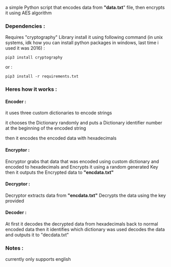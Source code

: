 a simple Python script that encodes data from **"data.txt**" file, then encrypts it using AES algorithm 

### Dependencies :

Requires "cryptography" Library 
install it using following command (in unix systems, idk how you can install python packages in windows, last time i used it was 2016) :

`pip3 install cryptography`

or :

`pip3 install -r requirements.txt`

### Heres how it works :

#### Encoder :

it uses three custom dictionaries to encode strings

it chooses the Dictionary randomly and puts a Dictionary identifier number at the beginning of the encoded string

then it encodes the encoded data with hexadecimals 
#### Encryptor :

Encryptor grabs that data that was encoded using custom dictionary and encoded to hexadecimals and Encrypts it using a random generated Key
then it outputs the Encrypted data to **"encdata.txt"**

#### Decryptor :

Decryptor extracts data from **"encdata.txt"** 
Decrypts the data using the key provided 
#### Decoder :

At first it decodes the decrypted data from hexadecimals back to normal encoded data
then it identifies which dictionary was used
decodes the data 
and outputs it to "decdata.txt"
### Notes :

currently only supports english
